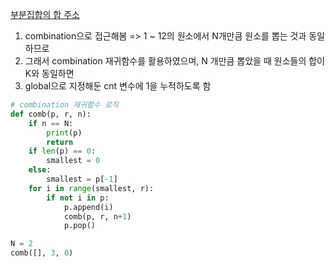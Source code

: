 [부분집합의 합 주소](https://swexpertacademy.com/main/learn/course/lectureProblemViewer.do)

1. combination으로 접근해봄 => 1 ~ 12의 원소에서 N개만큼 원소를 뽑는 것과 동일하므로 
2. 그래서 combination 재귀함수를 활용하였으며, N 개만큼 뽑았을 때 원소들의 합이 K와 동일하면 
3. global으로 지정해둔 cnt 변수에 1을 누적하도록 함

```python 
# combination 재귀함수 로직
def comb(p, r, n):
    if n == N:
        print(p)
        return
    if len(p) == 0:
        smallest = 0
    else:
        smallest = p[-1]
    for i in range(smallest, r):
        if not i in p:
            p.append(i)
            comb(p, r, n+1)
            p.pop()

N = 2
comb([], 3, 0)
```
